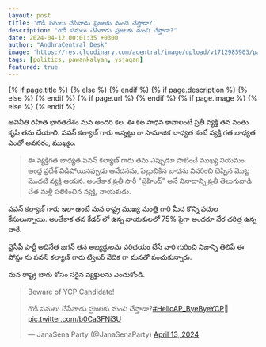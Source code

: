```yaml
---
layout: post
title: 'రౌడీ పనులు చేసేవాడు ప్రజలకు మంచి చేస్తాడా?'
description: "రౌడీ పనులు చేసేవాడు ప్రజలకు మంచి చేస్తాడా?"
date: 2024-04-12 00:01:35 +0300
author: "AndhraCentral Desk"
image: 'https://res.cloudinary.com/acentral/image/upload/v1712985903/pawank/ycpcand_uvngea.jpg'
tags: [politics, pawankalyan, ysjagan]
featured: true
---
```


<meta content="{{ site.title }}" property="og:site_name">
{% if page.title %}
  <meta content="{{ page.title }}" property="og:title">
{% else %}
  <meta content="{{ site.title }}" property="og:title">
{% endif %}
{% if page.description %}
  <meta content="{{ page.description }}" property="og:description">
{% else %}
  <meta content="{{ site.description }}" property="og:description">
{% endif %}
{% if page.url %}
  <meta content="{{ site.url }}{{ page.url }}" property="og:url">
{% endif %}
{% if page.image %}
  <meta content="https://res.cloudinary.com/acentral/image/upload/v1712985903/pawank/ycpcand_uvngea.jpg" property="og:image">
{% else %}
  <meta content="{{ site.url }}/images/og.png" property="og:image">
{% endif %}

అవినీతి రహిత భారతదేశం మన అందరి కల. ఈ కల సాధన కావాలంటే ప్రతీ వ్యక్తి తన వంతు కృషి తను చేయాలి. పవన్ కల్యాణ్ గారు అన్నట్టు గా సామాజిక బాధ్యత కంటే వ్యక్తి గత బాధ్యత ఎంతో అవసరం, ముఖ్యం.

> ఈ వ్యక్తిగత బాధ్యత పవన్ కల్యాణ్ గారు తను ఎప్పుడూ పాటించే ముఖ్య నియమం. ఆంధ్ర ప్రదేశ్ విడిపోయినప్పుడు ఆవేదనను, పెల్లుబికిన బాధను వివరించి చెప్పిన మొట్ట మొదటి వ్యక్తి ఆయన. అంతేకాక ప్రతీ సారీ "జైహింద్" అనే నినాదాన్ని ప్రతీ తెలుగువాడి చేత మళ్లీ పలికించిన వ్యక్తి, నాయకుడు.

పవన్ కల్యాణ్ గారు ఇలా ఉంటే మన రాష్ట్ర ముఖ్య మంత్రి గారి మీద కొన్ని పదుల కేసులున్నాయి. అంతేకాక తన కేడర్ లో ఉన్న నాయకులలో 75% పైగా అందరూ నేర చరిత్ర ఉన్న వారే.

వైసీపీ పార్టీ అధినేత జగన్ తన అబ్యర్ధులను పరిచయం చేసే వారి గురించి నిజాన్ని తెలిపే ఈ పోస్టు ను పవన్ కల్యాణ్ గారు ట్విటర్ వేదిక గా మనతో పంచుకున్నారు.  

మన రాష్ట్ర బాగు కోసం సరైన వ్యక్తులను ఎంచుకోండి.


<blockquote class="twitter-tweet"><p lang="te" dir="ltr">Beware of YCP Candidate!<br><br>రౌడీ పనులు చేసేవాడు ప్రజలకు మంచి చేస్తాడా?<a href="https://twitter.com/hashtag/HelloAP_ByeByeYCP?src=hash&amp;ref_src=twsrc%5Etfw">#HelloAP_ByeByeYCP</a>👋 <a href="https://t.co/b0Ca3FNi3U">pic.twitter.com/b0Ca3FNi3U</a></p>&mdash; JanaSena Party (@JanaSenaParty) <a href="https://twitter.com/JanaSenaParty/status/1778976370565214514?ref_src=twsrc%5Etfw">April 13, 2024</a></blockquote> <script async src="https://platform.twitter.com/widgets.js" charset="utf-8"></script>